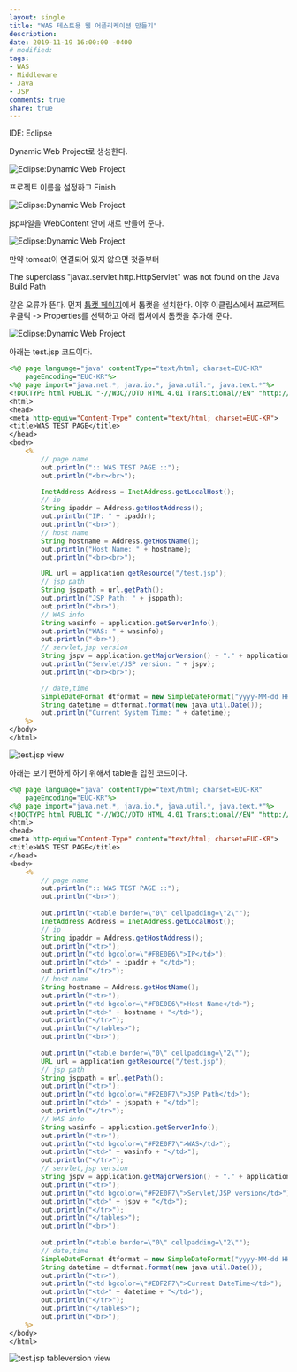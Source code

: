 ```yaml
---
layout: single
title: "WAS 테스트용 웹 어플리케이션 만들기"
description:
date: 2019-11-19 16:00:00 -0400
# modified: 
tags: 
- WAS
- Middleware
- Java
- JSP
comments: true
share: true
---
```


IDE: Eclipse


Dynamic Web Project로 생성한다.

![Eclipse:Dynamic Web Project]({{site.url}}{{site.baseurl}}/assets/images/2019-11-20-WAS-test-web-application/0.PNG)


프로젝트 이름을 설정하고 Finish

![Eclipse:Dynamic Web Project]({{site.url}}{{site.baseurl}}/assets/images/2019-11-20-WAS-test-web-application/1.PNG)


jsp파일을 WebContent 안에 새로 만들어 준다.

![Eclipse:Dynamic Web Project]({{site.url}}{{site.baseurl}}/assets/images/2019-11-20-WAS-test-web-application/2.PNG)


만약 tomcat이 연결되어 있지 않으면 첫줄부터

The superclass "javax.servlet.http.HttpServlet" was not found on the Java Build Path

같은 오류가 뜬다. 먼저 [톰캣 페이지](https://tomcat.apache.org/download-80.cgi)에서 톰캣을 설치한다.
이후 이클립스에서 프로젝트 우클릭 -> Properties를 선택하고 아래 캡쳐에서 톰캣을 추가해 준다.

![Eclipse:Dynamic Web Project]({{site.url}}{{site.baseurl}}/assets/images/2019-11-20-WAS-test-web-application/3.PNG)


아래는 test.jsp 코드이다.

```jsp
<%@ page language="java" contentType="text/html; charset=EUC-KR"
	pageEncoding="EUC-KR"%>
<%@ page import="java.net.*, java.io.*, java.util.*, java.text.*"%>
<!DOCTYPE html PUBLIC "-//W3C//DTD HTML 4.01 Transitional//EN" "http://www.w3.org/TR/html4/loose.dtd">
<html>
<head>
<meta http-equiv="Content-Type" content="text/html; charset=EUC-KR">
<title>WAS TEST PAGE</title>
</head>
<body>
	<%
		// page name
		out.println(":: WAS TEST PAGE ::");
		out.println("<br><br>");

		InetAddress Address = InetAddress.getLocalHost();
		// ip
		String ipaddr = Address.getHostAddress();
		out.println("IP: " + ipaddr);
		out.println("<br>");
		// host name
		String hostname = Address.getHostName();
		out.println("Host Name: " + hostname);
		out.println("<br><br>");

		URL url = application.getResource("/test.jsp");
		// jsp path
		String jsppath = url.getPath();
		out.println("JSP Path: " + jsppath);
		out.println("<br>");
		// WAS info
		String wasinfo = application.getServerInfo();
		out.println("WAS: " + wasinfo);
		out.println("<br>");
		// servlet,jsp version
		String jspv = application.getMajorVersion() + "." + application.getMinorVersion();
		out.println("Servlet/JSP version: " + jspv);
		out.println("<br><br>");

		// date,time
		SimpleDateFormat dtformat = new SimpleDateFormat("yyyy-MM-dd HH:mm:ss");
		String datetime = dtformat.format(new java.util.Date());
		out.println("Current System Time: " + datetime);
	%>
</body>
</html>
```


![test.jsp view]({{site.url}}{{site.baseurl}}/assets/images/2019-11-20-WAS-test-web-application/4.PNG)


아래는 보기 편하게 하기 위해서 table을 입힌 코드이다.

```jsp
<%@ page language="java" contentType="text/html; charset=EUC-KR"
	pageEncoding="EUC-KR"%>
<%@ page import="java.net.*, java.io.*, java.util.*, java.text.*"%>
<!DOCTYPE html PUBLIC "-//W3C//DTD HTML 4.01 Transitional//EN" "http://www.w3.org/TR/html4/loose.dtd">
<html>
<head>
<meta http-equiv="Content-Type" content="text/html; charset=EUC-KR">
<title>WAS TEST PAGE</title>
</head>
<body>
	<%
		// page name
		out.println(":: WAS TEST PAGE ::");
		out.println("<br>");
		
		out.println("<table border=\"0\" cellpadding=\"2\"");
		InetAddress Address = InetAddress.getLocalHost();
		// ip
		String ipaddr = Address.getHostAddress();
		out.println("<tr>");
		out.println("<td bgcolor=\"#F8E0E6\">IP</td>");
		out.println("<td>" + ipaddr + "</td>");
		out.println("</tr>");
		// host name
		String hostname = Address.getHostName();
		out.println("<tr>");
		out.println("<td bgcolor=\"#F8E0E6\">Host Name</td>");
		out.println("<td>" + hostname + "</td>");
		out.println("</tr>");
		out.println("</tables>");
		out.println("<br>");
		
		out.println("<table border=\"0\" cellpadding=\"2\"");
		URL url = application.getResource("/test.jsp");
		// jsp path
		String jsppath = url.getPath();
		out.println("<tr>");
		out.println("<td bgcolor=\"#F2E0F7\">JSP Path</td>");
		out.println("<td>" + jsppath + "</td>");
		out.println("</tr>");
		// WAS info
		String wasinfo = application.getServerInfo();
		out.println("<tr>");
		out.println("<td bgcolor=\"#F2E0F7\">WAS</td>");
		out.println("<td>" + wasinfo + "</td>");
		out.println("</tr>");
		// servlet,jsp version
		String jspv = application.getMajorVersion() + "." + application.getMinorVersion();
		out.println("<tr>");
		out.println("<td bgcolor=\"#F2E0F7\">Servlet/JSP version</td>");
		out.println("<td>" + jspv + "</td>");
		out.println("</tr>");
		out.println("</tables>");
		out.println("<br>");
		
		out.println("<table border=\"0\" cellpadding=\"2\"");
		// date,time
		SimpleDateFormat dtformat = new SimpleDateFormat("yyyy-MM-dd HH:mm:ss");
		String datetime = dtformat.format(new java.util.Date());
		out.println("<tr>");
		out.println("<td bgcolor=\"#E0F2F7\">Current DateTime</td>");
		out.println("<td>" + datetime + "</td>");
		out.println("</tr>");
		out.println("</tables>");
		out.println("<br>");
	%>
</body>
</html>
```


![test.jsp tableversion view]({{site.url}}{{site.baseurl}}/assets/images/2019-11-20-WAS-test-web-application/5.PNG)

